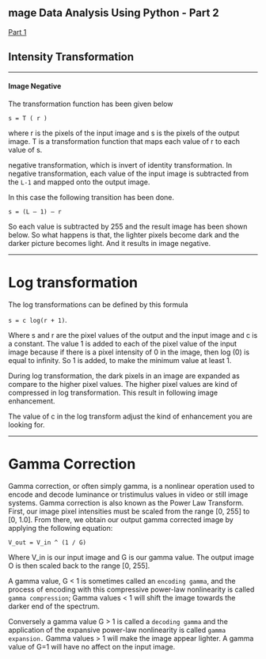 ## mage Data Analysis Using Python - Part 2

[Part 1](https://iphton.github.io/iphton.github.io/Up-&-Running-of-Image-Data-Analysis-Using-Numpy-&-OpenCV-Part-1/)

## Intensity Transformation
---
#### Image Negative <a class="anchor" id="1-bullet"></a>

The transformation function has been given below

`s = T ( r )`

where r is the pixels of the input image and s is the pixels of the output image. T is a transformation function that maps each value of r to each value of s.

negative transformation, which is invert of identity transformation. In negative transformation, each value of the input image is subtracted from the `L-1` and mapped onto the output image.

In this case the following transition has been done.

`s = (L – 1) – r`

So each value is subtracted by 255 and the result image has been shown below. So what happens is that, the lighter pixels become dark and the darker picture becomes light. And it results in image negative.

---

# Log transformation <a class="anchor" id="2-bullet"></a>

The log transformations can be defined by this formula

`s = c log(r + 1)`.

Where s and r are the pixel values of the output and the input image and c is a constant. The value 1 is added to each of the pixel value of the input image because if there is a pixel intensity of 0 in the image, then log (0) is equal to infinity. So 1 is added, to make the minimum value at least 1.

During log transformation, the dark pixels in an image are expanded as compare to the higher pixel values. The higher pixel values are kind of compressed in log transformation. This result in following image enhancement.

The value of c in the log transform adjust the kind of enhancement you are looking for.

---

# Gamma Correction <a class="anchor" id="3-bullet"></a>
 
Gamma correction, or often simply gamma, is a nonlinear operation used to encode and decode luminance or tristimulus values in video or still image systems. Gamma correction is also known as the Power Law Transform. First, our image pixel intensities must be scaled from the range [0, 255] to [0, 1.0]. From there, we obtain our output gamma corrected image by applying the following equation:

`V_out = V_in ^ (1 / G)`

Where V_in is our input image and G is our gamma value. The output image O is then scaled back to the range [0, 255].

A gamma value, G < 1 is sometimes called an `encoding gamma`, and the process of encoding with this compressive power-law nonlinearity is called `gamma compression`; Gamma values < 1 will shift the image towards the darker end of the spectrum.

Conversely a gamma value G > 1 is called a `decoding gamma` and the application of the expansive power-law nonlinearity is called `gamma expansion.` Gamma values > 1 will make the image appear lighter. A gamma value of G=1 will have no affect on the input image.